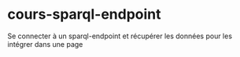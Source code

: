 # cours-sparql-endpoint
Se connecter à un sparql-endpoint et récupérer les données pour les intégrer dans une page
